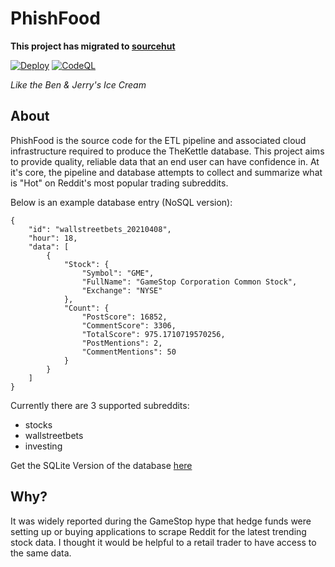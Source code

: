 # PhishFood

**This project has migrated to [sourcehut](https://git.sr.ht/~swf/phish-food)**

[![Deploy](https://github.com/fischersean/phish-food/actions/workflows/deploy.yml/badge.svg)](https://github.com/fischersean/phish-food/actions/workflows/deploy.yml) [![CodeQL](https://github.com/fischersean/phish-food/actions/workflows/codeql-analysis.yml/badge.svg)](https://github.com/fischersean/phish-food/actions/workflows/codeql-analysis.yml)

*Like the Ben & Jerry's Ice Cream*

## About
PhishFood is the source code for the ETL pipeline and associated cloud infrastructure required to produce the TheKettle database. This project aims to provide quality, reliable data that an end user can have confidence in. At it's core, the pipeline and database attempts to collect and summarize what is "Hot" on Reddit's most popular trading subreddits. 

Below is an example database entry (NoSQL version):

```
{
    "id": "wallstreetbets_20210408",
    "hour": 18,
    "data": [
        {
            "Stock": {
                "Symbol": "GME",
                "FullName": "GameStop Corporation Common Stock",
                "Exchange": "NYSE"
            },
            "Count": {
                "PostScore": 16852,
                "CommentScore": 3306,
                "TotalScore": 975.1710719570256,
                "PostMentions": 2,
                "CommentMentions": 50
            }
        }
    ]
}
```

Currently there are 3 supported subreddits:
- stocks
- wallstreetbets
- investing

Get the SQLite Version of the database [here](https://phishfood-backendnesteds-distributeddatabase03ed3-1wdkfq5b84csx.s3.us-east-2.amazonaws.com/kettle.db)

## Why?
It was widely reported during the GameStop hype that hedge funds were setting up or buying applications to scrape Reddit for the latest trending stock data. I thought it would be helpful to a retail trader to have access to the same data.
